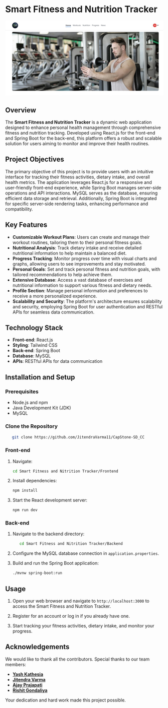 # Smart Fitness and Nutrition Tracker

![Home Page](SFANT%20Home%20Page.jpg)

## Overview

The **Smart Fitness and Nutrition Tracker** is a dynamic web application designed to enhance personal health management through comprehensive fitness and nutrition tracking. Developed using React.js for the front-end and Spring Boot for the back-end, this platform offers a robust and scalable solution for users aiming to monitor and improve their health routines.

## Project Objectives

The primary objective of this project is to provide users with an intuitive interface for tracking their fitness activities, dietary intake, and overall health metrics. The application leverages React.js for a responsive and user-friendly front-end experience, while Spring Boot manages server-side operations and API interactions. MySQL serves as the database, ensuring efficient data storage and retrieval. Additionally, Spring Boot is integrated for specific server-side rendering tasks, enhancing performance and compatibility.

## Key Features

- **Customizable Workout Plans**: Users can create and manage their workout routines, tailoring them to their personal fitness goals.
- **Nutritional Analysis**: Track dietary intake and receive detailed nutritional information to help maintain a balanced diet.
- **Progress Tracking**: Monitor progress over time with visual charts and graphs, allowing users to see improvements and stay motivated.
- **Personal Goals**: Set and track personal fitness and nutrition goals, with tailored recommendations to help achieve them.
- **Extensive Database**: Access a vast database of exercises and nutritional information to support various fitness and dietary needs.
- **Profile Section**: Manage personal information and preferences to receive a more personalized experience.
- **Scalability and Security**: The platform's architecture ensures scalability and security, employing Spring Boot for user authentication and RESTful APIs for seamless data communication.

## Technology Stack

- **Front-end**: React.js
- **Styling**: Tailwind CSS
- **Back-end**: Spring Boot
- **Database**: MySQL
- **APIs**: RESTful APIs for data communication

## Installation and Setup

### Prerequisites

- Node.js and npm
- Java Development Kit (JDK)
- MySQL

### Clone the Repository
   ```bash
      git clone https://github.com/JitendraVarma11/CapStone-SD_CC
   ```
### Front-end

1. Navigate:
   ```bash
   cd Smart Fitness and Nitrition Tracker/Frontend
   ```

2. Install dependencies:
   ```bash
   npm install
   ```

3. Start the React development server:
   ```bash
   npm run dev
   ```

### Back-end

1. Navigate to the backend directory:
   ```bash
      cd Smart Fitness and Nitrition Tracker/Backend
   ```

2. Configure the MySQL database connection in `application.properties`.

3. Build and run the Spring Boot application:
   ```bash
   ./mvnw spring-boot:run
   ```

## Usage

1. Open your web browser and navigate to `http://localhost:3000` to access the Smart Fitness and Nutrition Tracker.

2. Register for an account or log in if you already have one.

3. Start tracking your fitness activities, dietary intake, and monitor your progress.


## Acknowledgements

We would like to thank all the contributors. Special thanks to our team members:

- [**Yash Kathesia**](https://github.com/yash-kathesia)
- [**Jitendra Varma**](https://github.com/JitendraVarma11)
- [**Ajay Prajapati**](https://github.com/Ajay-Prajapati-2025)
- [**Rishit Gondaliya**](https://github.com/rishitgondaliya)

Your dedication and hard work made this project possible.
